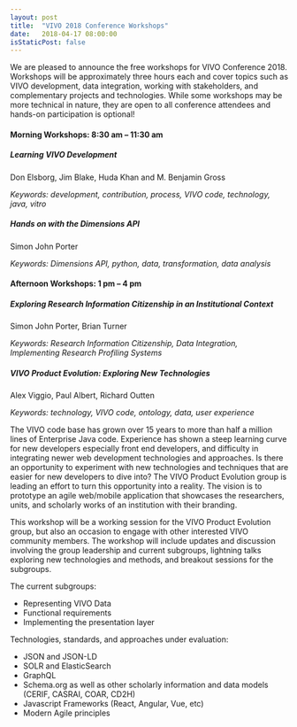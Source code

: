 ```yaml
---
layout: post
title:  "VIVO 2018 Conference Workshops"
date:   2018-04-17 08:00:00
isStaticPost: false
---
```


We are pleased to announce the free workshops for VIVO Conference 2018.  Workshops will be approximately three hours each and cover topics such as VIVO development, data integration, working with stakeholders, and complementary projects and technologies. While some workshops may be more technical in nature, they are open to all conference attendees and hands-on participation is optional!

#### Morning Workshops: 8:30 am – 11:30 am

##### Learning VIVO Development

Don Elsborg, Jim Blake, Huda Khan and M. Benjamin Gross

*Keywords: development, contribution, process, VIVO code, technology, java, vitro*

##### Hands on with the Dimensions API

Simon John Porter

*Keywords: Dimensions API, python, data, transformation, data analysis*

#### Afternoon Workshops: 1 pm – 4 pm
  
##### Exploring Research Information Citizenship in an Institutional Context

Simon John Porter, Brian Turner

*Keywords: Research Information Citizenship, Data Integration, Implementing Research Profiling Systems*

  
##### VIVO Product Evolution: Exploring New Technologies

Alex Viggio, Paul Albert, Richard Outten

*Keywords: technology, VIVO code, ontology, data, user experience*

The VIVO code base has grown over 15 years to more than half a million lines of Enterprise Java code. Experience has shown a steep learning curve for new developers especially front end developers, and difficulty in integrating newer web development technologies and approaches. Is there an opportunity to experiment with new technologies and techniques that are easier for new developers to dive into? The VIVO Product Evolution group is leading an effort to turn this opportunity into a reality. The vision is to prototype an agile web/mobile application that showcases the researchers, units, and scholarly works of an institution with their branding. 

This workshop will be a working session for the VIVO Product Evolution group, but also an occasion to engage with other interested VIVO community members. The workshop will include updates and discussion involving the group leadership and current subgroups, lightning talks exploring new technologies and methods, and breakout sessions for the subgroups. 

The current subgroups: 
* Representing VIVO Data 
* Functional requirements 
* Implementing the presentation layer 

Technologies, standards, and approaches under evaluation: 
* JSON and JSON-LD 
* SOLR and ElasticSearch 
* GraphQL 
* Schema.org as well as other scholarly information and data models (CERIF, CASRAI, COAR, CD2H) 
* Javascript Frameworks (React, Angular, Vue, etc) 
* Modern Agile principles


